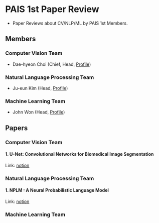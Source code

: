 # PAIS 1st Paper Review 
- Paper Reviews about CV/NLP/ML by PAIS 1st Members.

## Members
### Computer Vision Team 
- Dae-hyeon Choi (Chief, Head, [Profile](https://github.com/choidaedae))

### Natural Language Processing Team 
- Ju-eun Kim (Head, [Profile](https://github.com/juevn))

### Machine Learning Team
- John Won (Head, [Profile](https://github.com/Periphanes))
  
## Papers
### Computer Vision Team
#### 1. U-Net: Convolutional Networks for Biomedical Image Segmentation
Link: [notion](https://capable-pixie-1bf.notion.site/U-Net-Convolutional-Networks-for-Biomedical-Image-Segmentation-eaecc131128e42938ebbd5a501458ae6?pvs=4)

### Natural Language Processing Team 
#### 1. NPLM : A Neural Probabilistic Language Model
Link: [notion](https://www.notion.so/NPLM-A-Neural-Probabilistic-Language-Model-f956a2ad37614d3d82599c2527ff713d?pvs=4)

### Machine Learning Team 
